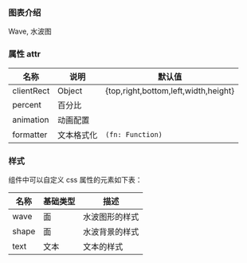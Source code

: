 ### 图表介绍

Wave, 水波图

### 属性 attr

| 名称       | 说明       | 默认值                               |
| ---------- | ---------- | ------------------------------------ |
| clientRect | Object     | {top,right,bottom,left,width,height} | 设置了 width,heigh,优先与 bottom,right |
| percent    | 百分比     |                                      |
| animation  | 动画配置   |                                      |
| formatter  | 文本格式化 | `(fn: Function)`                     | `d => d` |

### 样式

组件中可以自定义 css 属性的元素如下表：

| 名称  | 基础类型 | 描述           |
| ----- | -------- | -------------- |
| wave  | 面       | 水波图形的样式 |
| shape | 面       | 水波背景的样式 |
| text  | 文本     | 文本的样式     |
